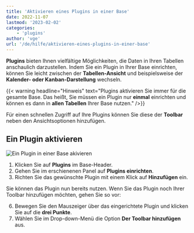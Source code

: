 ```yaml
---
title: 'Aktivieren eines Plugins in einer Base'
date: 2022-11-07
lastmod: '2023-02-02'
categories:
    - 'plugins'
author: 'vge'
url: '/de/hilfe/aktivieren-eines-plugins-in-einer-base'
---
```


**Plugins** bieten Ihnen vielfältige Möglichkeiten, die Daten in Ihren Tabellen anschaulich darzustellen. Indem Sie ein Plugin in Ihrer Base einrichten, können Sie leicht zwischen der **Tabellen-Ansicht** und beispielsweise der **Kalender- oder Kanban-Darstellung** wechseln.

{{< warning  headline="Hinweis"  text="Plugins aktivieren Sie immer für die gesamte Base. Das heißt, Sie müssen ein Plugin nur **einmal** einrichten und können es dann in **allen Tabellen** Ihrer Base nutzen." />}}

Für einen schnellen Zugriff auf Ihre Plugins können Sie diese der **Toolbar** neben den Ansichtsoptionen hinzufügen.

## Ein Plugin aktivieren

![Ein Plugin in einer Base akivieren](https://seatable.io/wp-content/uploads/2022/11/activate-a-plugin.gif)

1. Klicken Sie auf **Plugins** im Base-Header.
2. Gehen Sie im erschienenen Panel auf **Plugins einrichten**.
3. Richten Sie das gewünschte Plugin mit einem Klick auf **Hinzufügen** ein.

Sie können das Plugin nun bereits nutzen. Wenn Sie das Plugin noch Ihrer Toolbar hinzufügen möchten, gehen Sie so vor:

6. Bewegen Sie den Mauszeiger über das eingerichtete Plugin und klicken Sie auf die **drei Punkte**.
7. Wählen Sie im Drop-down-Menü die Option **Der Toolbar hinzufügen** aus.
